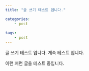 ```yaml
---
title: "글 쓰기 테스트 입니다."

categories:
    - post
    
tags:
    - post    
---
```


글 쓰기 테스트 입니다.
계속 테스트 입니다.

이런 저런 글을 테스트 중입니다.

